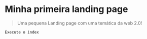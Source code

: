 # Minha primeira landing page

>Uma pequena Landing page com uma temática da web 2.0!

```
Execute o index
```